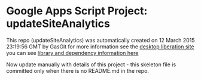 # Google Apps Script Project: updateSiteAnalytics
This repo (updateSiteAnalytics) was automatically created on 12 March 2015 23:19:56 GMT by GasGit
for more information see the [desktop liberation site](http://ramblings.mcpher.com/Home/excelquirks/drivesdk/gettinggithubready "desktop liberation")
you can see [library and dependency information here](dependencies.md)

Now update manually with details of this project - this skeleton file is committed only when there is no README.md in the repo.